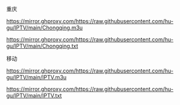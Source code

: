 重庆 

https://mirror.ghproxy.com/https://raw.githubusercontent.com/hu-gu/IPTV/main/Chongqing.m3u     

https://mirror.ghproxy.com/https://raw.githubusercontent.com/hu-gu/IPTV/main/Chongqing.txt

移动

https://mirror.ghproxy.com/https://raw.githubusercontent.com/hu-gu/IPTV/main/IPTV.m3u

https://mirror.ghproxy.com/https://raw.githubusercontent.com/hu-gu/IPTV/main/IPTV.txt
